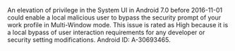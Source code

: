 An elevation of privilege in the System UI in Android 7.0 before 2016-11-01 could enable a local malicious user to bypass the security prompt of your work profile in Multi-Window mode. This issue is rated as High because it is a local bypass of user interaction requirements for any developer or security setting modifications. Android ID: A-30693465.